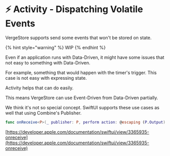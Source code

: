 # ⚡️ Activity - Dispatching Volatile Events

VergeStore supports send some events that won't be stored on state.

{% hint style="warning" %}
WIP
{% endhint %}

Even if an application runs with Data-Driven, it might have some issues that not easy to something with Data-Driven.

For example, something that would happen with the timer's trigger. This case is not easy with expressing state.

Activity helps that can do easily.

This means VergeStore can use Event-Driven from Data-Driven partially.

We think it's not so special concept. SwiftUI supports these use cases as well that using Combine's Publisher.

```swift
func onReceive<P>(_ publisher: P, perform action: @escaping (P.Output) -> Void) -> some View where P : Publisher, P.Failure == Never
```

[https://developer.apple.com/documentation/swiftui/view/3365935-onreceive](https://developer.apple.com/documentation/swiftui/view/3365935-onreceive)

